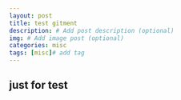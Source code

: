 ```yaml
---
layout: post
title: test gitment
description: # Add post description (optional)
img: # Add image post (optional)
categories: misc
tags: [misc]# add tag
---
```


## just for test

